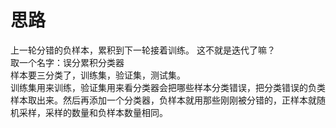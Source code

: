 # 思路
上一轮分错的负样本，累积到下一轮接着训练。
这不就是迭代了嘛？  
取一个名字：误分累积分类器   
样本要三分类了，训练集，验证集，测试集。  
训练集用来训练，验证集用来看分类器会把哪些样本分类错误，把分类错误的负类样本取出来。然后再添加一个分类器，负样本就用那些刚刚被分错的，正样本就随机采样，采样的数量和负样本数量相同。